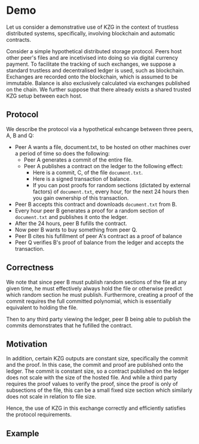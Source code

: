 # Demo

Let us consider a demonstrative use of KZG in the context of trustless
distributed systems, specifically, involving blockchain and automatic
contracts.

Consider a simple hypothetical distributed storage protocol. Peers host other
peer's files and are incetivised into doing so via digital currency payment. To
facilitate the tracking of such exchanges, we suppose a standard trustless and
decentralised ledger is used, such as blockchain. Exchanges are recorded onto
the blockchain, which is assumed to be immutable. Balance is also exclusively
calculated via exchanges published on the chain. We further suppose that there
already exists a shared trusted KZG setup between each host.

## Protocol

We describe the protocol via a hypothetical exhcange between three peers, A, B
and Q:
- Peer A wants a file, document.txt, to be hosted on other machines over a period of time so does the following:
  - Peer A generates a commit of the entire file.
  - Peer A publishes a contract on the ledger to the following effect:
    - Here is a commit, C, of the file `document.txt`.
    - Here is a signed transaction of balance.
    - If you can post proofs for random sections (dictated by external factors)
      of `document.txt`, every hour, for the next 24 hours then you gain
      ownership of this transaction.
- Peer B accepts this contract and downloads `document.txt` from B.
- Every hour peer B generates a proof for a random section of `document.txt` and publishes it onto the ledger.
- After the 24 hours, peer B fufills the contract.
- Now peer B wants to buy something from peer Q.
- Peer B cites his fufillment of peer A's contract as a proof of balance
- Peer Q verifies B's proof of balance from the ledger and accepts the transaction.

## Correctness

We note that since peer B must publish random sections of the file at any given
time, he must effectively always hold the file or otherwise predict which
random section he must publish. Furthermore, creating a proof of the commit
requires the full committed polynomial, which is essentially equivalent to
holding the file.

Then to any third party viewing the ledger, peer B being able to publish the commits
demonstrates that he fufilled the contract.

## Motivation

In addition, certain KZG outputs are constant size, specifically the commit and the proof.
In this case, the commit and proof are published onto the ledger. The commit is constant size,
so a contract published on the ledger does not scale with the size of the hosted file.
And while a third party requires the proof values to verify the proof, since
the proof is only of subsections of the file, this can be a small fixed size
section which similarly does not scale in relation to file size.

Hence, the use of KZG in this exchange correctly and efficiently satisfies the protocol requirements.

## Example


